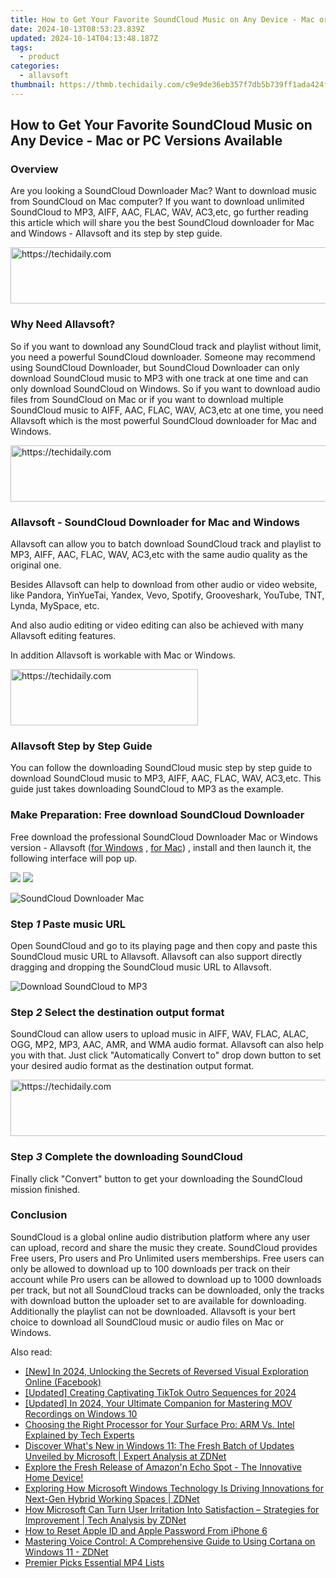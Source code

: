 ```yaml
---
title: How to Get Your Favorite SoundCloud Music on Any Device - Mac or PC Versions Available
date: 2024-10-13T08:53:23.839Z
updated: 2024-10-14T04:13:48.187Z
tags:
  - product
categories:
  - allavsoft
thumbnail: https://thmb.techidaily.com/c9e9de36eb357f7db5b739ff1ada424f8276ace6815f6a294b656d072c86df72.jpg
---
```


## How to Get Your Favorite SoundCloud Music on Any Device - Mac or PC Versions Available

### Overview

Are you looking a SoundCloud Downloader Mac? Want to download music from SoundCloud on Mac computer? If you want to download unlimited SoundCloud to MP3, AIFF, AAC, FLAC, WAV, AC3,etc, go further reading this article which will share you the best SoundCloud downloader for Mac and Windows - Allavsoft and its step by step guide.

<!-- affiliate ads begin -->
<a href="https://appsumo.8odi.net/c/5597632/2144288/7443" target="_top" id="2144288">
  <img src="//a.impactradius-go.com/display-ad/7443-2144288" border="0" alt="https://techidaily.com" width="728" height="90"/>
</a>
<img height="0" width="0" src="https://appsumo.8odi.net/i/5597632/2144288/7443" style="position:absolute;visibility:hidden;" border="0" />
<!-- affiliate ads end -->

### Why Need Allavsoft?

So if you want to download any SoundCloud track and playlist without limit, you need a powerful SoundCloud downloader. Someone may recommend using SoundCloud Downloader, but SoundCloud Downloader can only download SoundCloud music to MP3 with one track at one time and can only download SoundCloud on Windows. So if you want to download audio files from SoundCloud on Mac or if you want to download multiple SoundCloud music to AIFF, AAC, FLAC, WAV, AC3,etc at one time, you need Allavsoft which is the most powerful SoundCloud downloader for Mac and Windows.

<!-- affiliate ads begin -->
<a href="https://bluettifr.pxf.io/c/5597632/2145082/17095" target="_top" id="2145082">
  <img src="//a.impactradius-go.com/display-ad/17095-2145082" border="0" alt="https://techidaily.com" width="728" height="90"/>
</a>
<img height="0" width="0" src="https://bluettifr.pxf.io/i/5597632/2145082/17095" style="position:absolute;visibility:hidden;" border="0" />
<!-- affiliate ads end -->

### Allavsoft - SoundCloud Downloader for Mac and Windows

Allavsoft can allow you to batch download SoundCloud track and playlist to MP3, AIFF, AAC, FLAC, WAV, AC3,etc with the same audio quality as the original one.

Besides Allavsoft can help to download from other audio or video website, like Pandora, YinYueTai, Yandex, Vevo, Spotify, Grooveshark, YouTube, TNT, Lynda, MySpace, etc.

And also audio editing or video editing can also be achieved with many Allavsoft editing features.

In addition Allavsoft is workable with Mac or Windows.

<!-- affiliate ads begin -->
<a href="https://aligracehair.sjv.io/c/5597632/2016129/19272" target="_top" id="2016129">
  <img src="//a.impactradius-go.com/display-ad/19272-2016129" border="0" alt="https://techidaily.com" width="300" height="90"/>
</a>
<img height="0" width="0" src="https://aligracehair.sjv.io/i/5597632/2016129/19272" style="position:absolute;visibility:hidden;" border="0" />
<!-- affiliate ads end -->

### Allavsoft Step by Step Guide

You can follow the downloading SoundCloud music step by step guide to download SoundCloud music to MP3, AIFF, AAC, FLAC, WAV, AC3,etc. This guide just takes downloading SoundCloud to MP3 as the example.

### Make Preparation: Free download SoundCloud Downloader

Free download the professional SoundCloud Downloader Mac or Windows version - Allavsoft ([for Windows](https://tools.techidaily.com/allavsoft/products/) , [for Mac](https://tools.techidaily.com/allavsoft/products/)) , install and then launch it, the following interface will pop up.

[![](https://www.allavsoft.com/how-to/../images/how-to/free-download-win.jpg)](https://tools.techidaily.com/allavsoft/products/) [![](https://www.allavsoft.com/how-to/../images/how-to/free-download-mac.jpg)](https://tools.techidaily.com/allavsoft/products/)

![SoundCloud Downloader Mac](https://www.allavsoft.com/how-to/../images/allavsoft/screen-shot-600.jpg)

### Step _1_ Paste music URL

Open SoundCloud and go to its playing page and then copy and paste this SoundCloud music URL to Allavsoft. Allavsoft can also support directly dragging and dropping the SoundCloud music URL to Allavsoft.

![Download SoundCloud to MP3](https://www.allavsoft.com/how-to/../images/how-to/audiomack-downloader-to-mp3-wav-flac/download-audiomack-to-mp3.jpg)

### Step _2_ Select the destination output format

SoundCloud can allow users to upload music in AIFF, WAV, FLAC, ALAC, OGG, MP2, MP3, AAC, AMR, and WMA audio format. Allavsoft can also help you with that. Just click "Automatically Convert to" drop down button to set your desired audio format as the destination output format.

<!-- affiliate ads begin -->
<a href="https://imp.i110150.net/c/5597632/798165/11305" target="_top" id="798165">
  <img src="//a.impactradius-go.com/display-ad/11305-798165" border="0" alt="https://techidaily.com" width="728" height="90"/>
</a>
<img height="0" width="0" src="https://imp.i110150.net/i/5597632/798165/11305" style="position:absolute;visibility:hidden;" border="0" />
<!-- affiliate ads end -->

### Step _3_ Complete the downloading SoundCloud

Finally click "Convert" button to get your downloading the SoundCloud mission finished.

### Conclusion

SoundCloud is a global online audio distribution platform where any user can upload, record and share the music they create. SoundCloud provides Free users, Pro users and Pro Unlimited users memberships. Free users can only be allowed to download up to 100 downloads per track on their account while Pro users can be allowed to download up to 1000 downloads per track, but not all SoundCloud tracks can be downloaded, only the tracks with download button the uploader set to are available for downloading. Additionally the playlist can not be downloaded. Allavsoft is your bert choice to download all SoundCloud music or audio files on Mac or Windows.

<ins class="adsbygoogle"
     style="display:block"
     data-ad-format="autorelaxed"
     data-ad-client="ca-pub-7571918770474297"
     data-ad-slot="1223367746"></ins>

<ins class="adsbygoogle"
     style="display:block"
     data-ad-client="ca-pub-7571918770474297"
     data-ad-slot="8358498916"
     data-ad-format="auto"
     data-full-width-responsive="true"></ins>

<span class="atpl-alsoreadstyle">Also read:</span>
<div><ul>
<li><a href="https://facebook-video-recording.techidaily.com/new-in-2024-unlocking-the-secrets-of-reversed-visual-exploration-online-facebook/"><u>[New] In 2024, Unlocking the Secrets of Reversed Visual Exploration Online (Facebook)</u></a></li>
<li><a href="https://tiktok-video-recordings.techidaily.com/updated-creating-captivating-tiktok-outro-sequences-for-2024/"><u>[Updated] Creating Captivating TikTok Outro Sequences for 2024</u></a></li>
<li><a href="https://visual-screen-recording.techidaily.com/updated-in-2024-your-ultimate-companion-for-mastering-mov-recordings-on-windows-10/"><u>[Updated] In 2024, Your Ultimate Companion for Mastering MOV Recordings on Windows 10</u></a></li>
<li><a href="https://win-premium.techidaily.com/choosing-the-right-processor-for-your-surface-pro-arm-vs-intel-explained-by-tech-experts/"><u>Choosing the Right Processor for Your Surface Pro: ARM Vs. Intel Explained by Tech Experts</u></a></li>
<li><a href="https://win-premium.techidaily.com/discover-whats-new-in-windows-11-the-fresh-batch-of-updates-unveiled-by-microsoft-expert-analysis-at-zdnet/"><u>Discover What's New in Windows 11: The Fresh Batch of Updates Unveiled by Microsoft | Expert Analysis at ZDNet</u></a></li>
<li><a href="https://hardware-tips.techidaily.com/explore-the-fresh-release-of-amazonn-echo-spot-the-innovative-home-device/"><u>Explore the Fresh Release of Amazon'n Echo Spot - The Innovative Home Device!</u></a></li>
<li><a href="https://win-premium.techidaily.com/exploring-how-microsoft-windows-technology-is-driving-innovations-for-next-gen-hybrid-working-spaces-zdnet/"><u>Exploring How Microsoft Windows Technology Is Driving Innovations for Next-Gen Hybrid Working Spaces | ZDNet</u></a></li>
<li><a href="https://win-premium.techidaily.com/how-microsoft-can-turn-user-irritation-into-satisfaction-strategies-for-improvement-tech-analysis-by-zdnet/"><u>How Microsoft Can Turn User Irritation Into Satisfaction – Strategies for Improvement | Tech Analysis by ZDNet</u></a></li>
<li><a href="https://apple-account.techidaily.com/how-to-reset-apple-id-and-apple-password-from-iphone-6-by-drfone-ios/"><u>How to Reset Apple ID and Apple Password From iPhone 6</u></a></li>
<li><a href="https://win-premium.techidaily.com/mastering-voice-control-a-comprehensive-guide-to-using-cortana-on-windows-11-zdnet/"><u>Mastering Voice Control: A Comprehensive Guide to Using Cortana on Windows 11 - ZDNet</u></a></li>
<li><a href="https://extra-information.techidaily.com/premier-picks-essential-mp4-lists/"><u>Premier Picks Essential MP4 Lists</u></a></li>
</ul></div>


